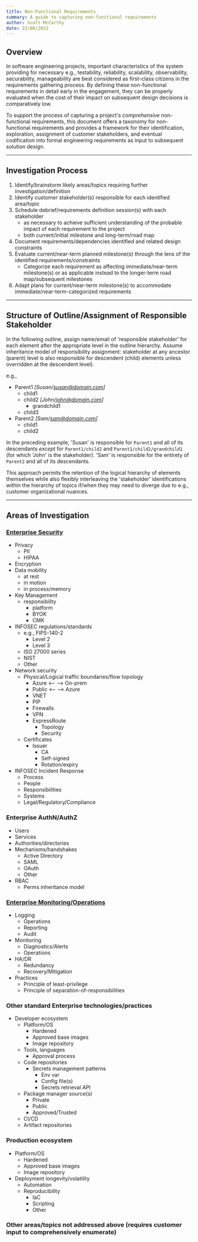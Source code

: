 ```yaml
---
title: Non-Functional Requirements
summary: A guide to capturing non-functional requirements
author: Scott McCarthy
date: 22/08/2022
---
```


## Overview

In software engineering projects, important characteristics of the system providing for necessary e.g., testability, reliability, scalability, observability, securability, manageability are best considered as first-class citizens in the requirements gathering process.
By defining these non-functional requirements in detail early in the engagement, they can be properly evaluated when the cost of their impact on subsequent design decisions is comparatively low.

To support the process of capturing a project's _comprehensive_ non-functional requirements, this document offers a taxonomy for non-functional requirements and provides a framework for their identification, exploration, assignment of customer stakeholders, and eventual codification into formal engineering requirements as input to subsequent solution design.

---

## Investigation Process

1. Identify/brainstorm likely areas/topics requiring further investigation/definition
1. Identify customer stakeholder(s) responsible for each identified area/topic
1. Schedule debrief/requirements definition session(s) with each stakeholder
   - as necessary to achieve sufficient understanding of the probable impact of each requirement to the project
   - both current/initial milestone and long-term/road map
1. Document requirements/dependencies identified and related design constraints
1. Evaluate current/near-term planned milestone(s) through the lens of the identified requirements/constraints
   - Categorize each requirement as affecting immediate/near-term milestone(s) or as applicable instead to the longer-term road map/subsequent milestones
1. Adapt plans for current/near-term milestone(s) to accommodate immediate/near-term-categorized requirements

---

## Structure of Outline/Assignment of Responsible Stakeholder

In the following outline, assign name/email of 'responsible stakeholder' for each element after the appropriate level in the outline hierarchy. Assume inheritance model of responsibility assignment: stakeholder at any ancestor (parent) level is also responsible for descendent (child) elements unless overridden at the descendent level).

e.g.,

- Parent1 _[Susan/susan@domain.com]_
  - child1
  - child2 _[John/john@domain.com]_
    - grandchild1
  - child3
- Parent2 _[Sam/sam@domain.com]_
  - child1
  - child2

In the preceding example, 'Susan' is responsible for `Parent1` and all of its descendants _except_ for `Parent1/child2` and `Parent1/child2/grandchild1` (for which 'John' is the stakeholder). 'Sam' is responsible for the entirety of `Parent2` and all of its descendants.

This approach permits the retention of the logical hierarchy of elements themselves while also flexibly interleaving the 'stakeholder' identifications within the hierarchy of topics if/when they may need to diverge due to e.g., customer organizational nuances.

---

## Areas of Investigation

### [Enterprise Security](/Continuous-Deployment/Security.md)

- Privacy
  - PII
  - HIPAA
- Encryption
- Data mobility
  - at rest
  - in motion
  - in process/memory
- Key Management
  - responsibility
    - platform
    - BYOK
    - CMK
- INFOSEC regulations/standards
  - e.g., FIPS-140-2
    - Level 2
    - Level 3
  - ISO 27000 series
  - NIST
  - Other
- Network security
  - Physical/Logical traffic boundaries/flow topology
    - Azure <-- --> On-prem
    - Public <-- --> Azure
    - VNET
    - PIP
    - Firewalls
    - VPN
    - ExpressRoute
      - Topology
      - Security
  - Certificates
    - Issuer
      - CA
      - Self-signed
      - Rotation/expiry
- INFOSEC Incident Response
  - Process
  - People
  - Responsibilities
  - Systems
  - Legal/Regulatory/Compliance

### Enterprise AuthN/AuthZ

- Users
- Services
- Authorities/directories
- Mechanisms/handshakes
  - Active Directory
  - SAML
  - OAuth
  - Other
- RBAC
  - Perms inheritance model

### [Enterprise Monitoring/Operations](/Monitoring-and-Logging/Observability.md)

- Logging
  - Operations
  - Reporting
  - Audit
- Monitoring
  - Diagnostics/Alerts
  - Operations
- HA/DR
  - Redundancy
  - Recovery/Mitigation
- Practices
  - Principle of least-privilege
  - Principle of separation-of-responsibilities

### Other standard Enterprise technologies/practices

- Developer ecosystem
  - Platform/OS
    - Hardened
    - Approved base images
    - Image repository
  - Tools, languages
    - Approval process
  - Code repositories
    - Secrets management patterns
      - Env var
      - Config file(s)
      - Secrets retrieval API
  - Package manager source(s)
    - Private
    - Public
    - Approved/Trusted
  - CI/CD
  - Artifact repositories

### Production ecosystem

- Platform/OS
  - Hardened
  - Approved base images
  - Image repository
- Deployment longevity/volatility
  - Automation
  - Reproducibility
    - IaC
    - Scripting
    - Other

### Other areas/topics not addressed above (requires customer input to comprehensively enumerate)
